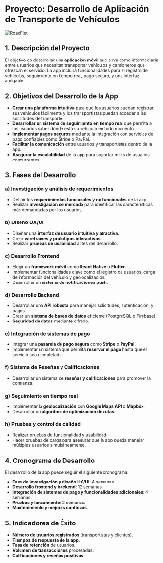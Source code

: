 # Proyecto: Desarrollo de Aplicación de Transporte de Vehículos

![RoadFlet](https://github.com/user-attachments/assets/c9574145-cc59-450e-ad4a-83fe6d8de604)


## 1. Descripción del Proyecto
El objetivo es desarrollar una **aplicación móvil** que sirva como intermediaria entre usuarios que necesitan transportar vehículos y camioneros que ofrezcan el servicio. La app incluirá funcionalidades para el registro de vehículos, seguimiento en tiempo real, pago seguro, y una interfaz amigable.

## 2. Objetivos del Desarrollo de la App
- **Crear una plataforma intuitiva** para que los usuarios puedan registrar sus vehículos fácilmente y los transportistas puedan acceder a las solicitudes de transporte.
- **Desarrollar un sistema de seguimiento en tiempo real** que permita a los usuarios saber dónde está su vehículo en todo momento.
- **Implementar pagos seguros** mediante la integración con servicios de pago confiables como Stripe o PayPal.
- **Facilitar la comunicación** entre usuarios y transportistas dentro de la app.
- **Asegurar la escalabilidad** de la app para soportar miles de usuarios concurrentes.

## 3. Fases del Desarrollo

### a) Investigación y análisis de requerimientos
- Definir los **requerimientos funcionales y no funcionales** de la app.
- Realizar **investigación de mercado** para identificar las características más demandadas por los usuarios.

### b) Diseño UX/UI
- Diseñar una **interfaz de usuario intuitiva y atractiva**.
- Crear **wireframes y prototipos interactivos**.
- Realizar **pruebas de usabilidad** antes del desarrollo.

### c) Desarrollo Frontend
- Elegir un **framework móvil** como **React Native** o **Flutter**.
- Implementar funcionalidades clave como el registro de usuarios, carga de información del vehículo y geolocalización.
- Desarrollar un **sistema de notificaciones push**.

### d) Desarrollo Backend
- Desarrollar una **API robusta** para manejar solicitudes, autenticación, y pagos.
- Crear un **sistema de bases de datos** eficiente (PostgreSQL o Firebase).
- **Seguridad de datos** mediante cifrado.

### e) Integración de sistemas de pago
- Integrar una **pasarela de pago segura** como **Stripe** o **PayPal**.
- Implementar un sistema que permita **reservar el pago** hasta que el servicio sea completado.

### f) Sistema de Reseñas y Calificaciones
- Desarrollar un sistema de **reseñas y calificaciones** para promover la confianza.

### g) Seguimiento en tiempo real
- Implementar la **geolocalización** con **Google Maps API** o **Mapbox**.
- Desarrollar un **algoritmo de optimización de rutas**.

### h) Pruebas y control de calidad
- Realizar pruebas de funcionalidad y usabilidad.
- Hacer pruebas de carga para asegurar que la app pueda manejar múltiples usuarios simultáneamente.

## 4. Cronograma de Desarrollo
El desarrollo de la app puede seguir el siguiente cronograma:
- **Fase de investigación y diseño UX/UI**: 4 semanas.
- **Desarrollo frontend y backend**: 12 semanas.
- **Integración de sistemas de pago y funcionalidades adicionales**: 4 semanas.
- **Pruebas y lanzamiento**: 2 semanas.
- **Mantenimiento y mejoras continuas**.

## 5. Indicadores de Éxito
- **Número de usuarios registrados** (transportistas y clientes).
- **Tiempos de respuesta de la app**.
- **Tasa de retención** de usuarios.
- **Volumen de transacciones** procesadas.
- **Calificaciones y reseñas positivas**.

